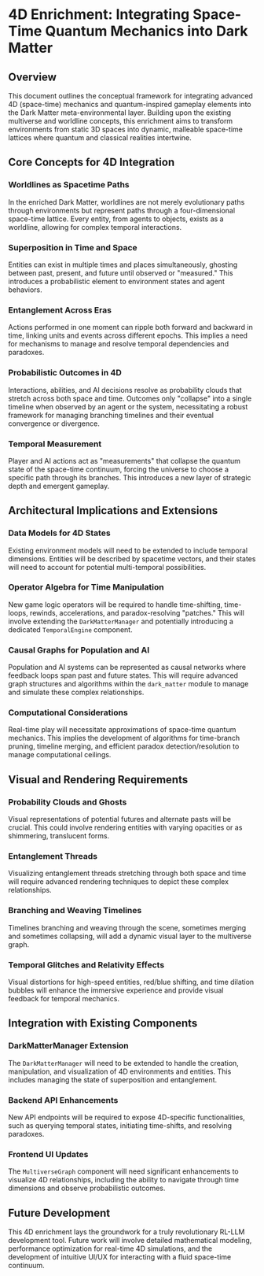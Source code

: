 # 4D Enrichment: Integrating Space-Time Quantum Mechanics into Dark Matter

## Overview

This document outlines the conceptual framework for integrating advanced 4D (space-time) mechanics and quantum-inspired gameplay elements into the Dark Matter meta-environmental layer. Building upon the existing multiverse and worldline concepts, this enrichment aims to transform environments from static 3D spaces into dynamic, malleable space-time lattices where quantum and classical realities intertwine.

## Core Concepts for 4D Integration

### Worldlines as Spacetime Paths
In the enriched Dark Matter, worldlines are not merely evolutionary paths through environments but represent paths through a four-dimensional space-time lattice. Every entity, from agents to objects, exists as a worldline, allowing for complex temporal interactions.

### Superposition in Time and Space
Entities can exist in multiple times and places simultaneously, ghosting between past, present, and future until observed or "measured." This introduces a probabilistic element to environment states and agent behaviors.

### Entanglement Across Eras
Actions performed in one moment can ripple both forward and backward in time, linking units and events across different epochs. This implies a need for mechanisms to manage and resolve temporal dependencies and paradoxes.

### Probabilistic Outcomes in 4D
Interactions, abilities, and AI decisions resolve as probability clouds that stretch across both space and time. Outcomes only "collapse" into a single timeline when observed by an agent or the system, necessitating a robust framework for managing branching timelines and their eventual convergence or divergence.

### Temporal Measurement
Player and AI actions act as "measurements" that collapse the quantum state of the space-time continuum, forcing the universe to choose a specific path through its branches. This introduces a new layer of strategic depth and emergent gameplay.

## Architectural Implications and Extensions

### Data Models for 4D States
Existing environment models will need to be extended to include temporal dimensions. Entities will be described by spacetime vectors, and their states will need to account for potential multi-temporal possibilities.

### Operator Algebra for Time Manipulation
New game logic operators will be required to handle time-shifting, time-loops, rewinds, accelerations, and paradox-resolving "patches." This will involve extending the `DarkMatterManager` and potentially introducing a dedicated `TemporalEngine` component.

### Causal Graphs for Population and AI
Population and AI systems can be represented as causal networks where feedback loops span past and future states. This will require advanced graph structures and algorithms within the `dark_matter` module to manage and simulate these complex relationships.

### Computational Considerations
Real-time play will necessitate approximations of space-time quantum mechanics. This implies the development of algorithms for time-branch pruning, timeline merging, and efficient paradox detection/resolution to manage computational ceilings.

## Visual and Rendering Requirements

### Probability Clouds and Ghosts
Visual representations of potential futures and alternate pasts will be crucial. This could involve rendering entities with varying opacities or as shimmering, translucent forms.

### Entanglement Threads
Visualizing entanglement threads stretching through both space and time will require advanced rendering techniques to depict these complex relationships.

### Branching and Weaving Timelines
Timelines branching and weaving through the scene, sometimes merging and sometimes collapsing, will add a dynamic visual layer to the multiverse graph.

### Temporal Glitches and Relativity Effects
Visual distortions for high-speed entities, red/blue shifting, and time dilation bubbles will enhance the immersive experience and provide visual feedback for temporal mechanics.

## Integration with Existing Components

### DarkMatterManager Extension
The `DarkMatterManager` will need to be extended to handle the creation, manipulation, and visualization of 4D environments and entities. This includes managing the state of superposition and entanglement.

### Backend API Enhancements
New API endpoints will be required to expose 4D-specific functionalities, such as querying temporal states, initiating time-shifts, and resolving paradoxes.

### Frontend UI Updates
The `MultiverseGraph` component will need significant enhancements to visualize 4D relationships, including the ability to navigate through time dimensions and observe probabilistic outcomes.

## Future Development

This 4D enrichment lays the groundwork for a truly revolutionary RL-LLM development tool. Future work will involve detailed mathematical modeling, performance optimization for real-time 4D simulations, and the development of intuitive UI/UX for interacting with a fluid space-time continuum.

